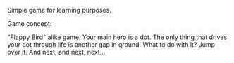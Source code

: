 Simple game for learning purposes.

Game concept:

"Flappy Bird" alike game.
Your main hero is a dot.
The only thing that drives your dot through life is another gap in ground.
What to do with it? Jump over it. And next, and next, next...

